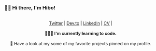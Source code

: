 ### 👋🏾 Hi there, I'm Hibo!

<p align="center">
  <br>
  <a href="https://twitter.com/Hibocodes">Twitter</a> |
  <a href="https://dev.to/hiboabd">Dev.to</a> |
  <a href="https://www.linkedin.com/in/hibo-abdilaahi-68405017b/">LinkedIn</a> |
  <a href="https://github.com/hiboabd/CV">CV</a> |
  <br><br>
  <b>👩🏾‍💻 I'm currently learning to code.</b>
  <br><br>
  🚀 Have a look at my some of my favorite projects pinned on my profile.
  <br><br>
</p>

